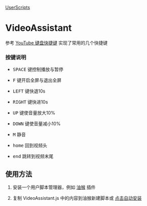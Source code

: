 [UserScripts](https://github.com/Aoerz/UserScripts)

# VideoAssistant

参考 [YouTube 键盘快捷键](<https://support.google.com/youtube/answer/7631406?hl=zh-Hans>) 实现了常用的几个快捷键

### 按键说明

- <kbd>SPACE</kbd> 键控制播放与暂停    

- <kbd>F</kbd> 键开启全屏与退出全屏   

- <kbd>LEFT</kbd> 键快退10s   

- <kbd>RIGHT</kbd> 键快进10s   

- <kbd>UP</kbd> 键使音量放大10%   

- <kbd>DOWN</kbd> 键使音量减小10%

- <kbd>M</kbd> 静音

- <kbd>home</kbd> 回到视频头

- <kbd>end</kbd> 跳转到视频末尾

  

## 使用方法

1. 安装一个用户脚本管理器，例如 [油猴](<https://chrome.google.com/webstore/detail/tampermonkey/dhdgffkkebhmkfjojejmpbldmpobfkfo?utm_source=chrome-ntp-icon>) 插件

2. 复制 VideoAssistant.js 中的内容到油猴新建脚本或 [点击自动安装](https://greasyfork.org/scripts/381103-%E8%A7%86%E9%A2%91%E5%8A%A9%E6%89%8B/code/%E8%A7%86%E9%A2%91%E5%8A%A9%E6%89%8B.user.js)

   

   
